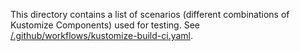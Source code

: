 This directory contains a list of scenarios (different combinations of Kustomize Components) used for testing.
See [/.github/workflows/kustomize-build-ci.yaml](../../.github/workflows/kustomize-build-ci.yaml).
